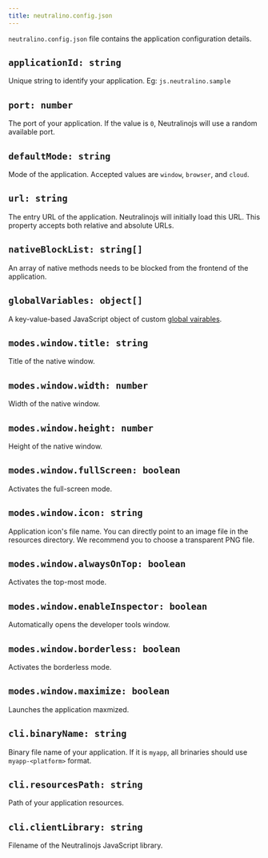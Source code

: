 ```yaml
---
title: neutralino.config.json
---
```


`neutralino.config.json` file contains the application configuration details. 

## `applicationId: string`
Unique string to identify your application. Eg: `js.neutralino.sample`

## `port: number`
The port of your application. If the value is `0`, Neutralinojs will use a random available port.

## `defaultMode: string`
Mode of the application. Accepted values are `window`, `browser`, and `cloud`.

## `url: string`
The entry URL of the application. Neutralinojs will initially load this URL.
This property accepts both relative and absolute URLs.

## `nativeBlockList: string[]`
An array of native methods needs to be blocked from the frontend of the application.

## `globalVariables: object[]`
A key-value-based JavaScript object of custom [global vairables](./global-variables#custom-global-variables).

## `modes.window.title: string`
Title of the native window.

## `modes.window.width: number`
Width of the native window.

## `modes.window.height: number`
Height of the native window.

## `modes.window.fullScreen: boolean`
Activates the full-screen mode.

## `modes.window.icon: string`
Application icon's file name. You can directly point to an image file in the
resources directory. We recommend you to choose a transparent PNG file.

## `modes.window.alwaysOnTop: boolean`
Activates the top-most mode.

## `modes.window.enableInspector: boolean`
Automatically opens the developer tools window.

## `modes.window.borderless: boolean`
Activates the borderless mode.

## `modes.window.maximize: boolean`
Launches the application maxmized.

## `cli.binaryName: string`
Binary file name of your application. If it is `myapp`, all brinaries should use
`myapp-<platform>` format.

## `cli.resourcesPath: string`
Path of your application resources.

## `cli.clientLibrary: string`
Filename of the Neutralinojs JavaScript library.


